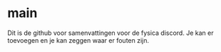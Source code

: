 # main
Dit is de github voor samenvattingen voor de fysica discord. Je kan er toevoegen en je kan zeggen waar er fouten zijn.
